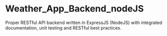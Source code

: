 # Weather_App_Backend_nodeJS
Proper RESTful API backend written in ExpressJS (NodeJS) with integrated documentation, unit testing and RESTful best practices.
